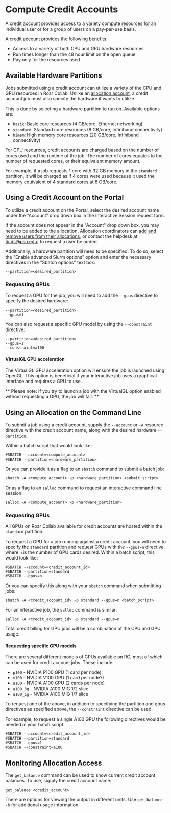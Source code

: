# Compute Credit Accounts

A credit account provides access to a variety compute resources for an individual user or for a group of users 
on a pay-per-use basis. 

A credit account provides the following benefits:

- Access to a variety of both CPU and GPU hardware resources
- Run times longer than the 48 hour limit on the open queue
- Pay only for the resources used

## Available Hardware Partitions

Jobs submitted using a credit account can utilize a variety of the CPU and GPU resources in Roar Collab. 
Unlike an [allocation account](allocations.md), a credit account job must also specify the hardware it wants to utilize.

This is done by selecting a hardware partition to run on. Available options are:
- `basic`: Basic core resources (4 GB/core, Ethernet networking)
- `standard`: Standard core resources (8 GB/core, Infiniband connectivity)
- `himem`: High memory core resources (20 GB/core, Infiniband connectivity)

For CPU resources, credit accounts are charged based on the number of cores used and the runtime of the job. 
The number of cores equates to the number of requested cores, or their equivalent memory amount.

For example, if a job requests 1 core with 32 GB memory in the `standard` partition, it will be charged as if 4 
cores were used because it used the memory equivalent of 4 standard cores at 8 GB/core.

## Using a Credit Account on the Portal

To utilize a credit account on the Portal, select the desired account name under the "Account" drop down box in 
the Interactive Session request form.

If the account does not appear in the "Account" drop down box, you may need to be added to the allocation. Allocation 
coordinators can [add and remove users from their allocations](managing-accounts.md), or contact the helpdesk at
[icds@psu.edu] to request a user be added.

Additionally, a hardware partition will need to be specified. To do so, select the "Enable advanced Slurm options" option and 
enter the necessary directives in the "Sbatch options" text box:

```
--partition=<desired_partition>
```

### Requesting GPUs

To request a GPU for the job, you will need to add the `--gpus` directive to specify the desired hardware:

```
--partition=<desired_partition>
--gpus=1
```

You can also request a specific GPU model by using the `--constraint` directive:

```
--partition=<desired_partition>
--gpus=1
--constraint=a100
```

#### VirtualGL GPU acceleration

The VirtualGL GPU acceleration option will ensure the job is launched using OpenGL. This option is beneficial if your 
interactive job uses a graphical interface and requires a GPU to use.

** Please note: If you try to launch a job with the VirtualGL option enabled without requesting a GPU, the job will fail. **


## Using an Allocation on the Command Line

To submit a job using a credit account, supply the `--account` or `-A` resource directive with the credit account name, 
along with the desired hardware `--partition`.
 
Within a batch script that would look like:

```
#SBATCH --account=<compute_account>
#SBATCH --partition=<hardware_partition>
```

Or you can provide it as a flag to an `sbatch` command to submit a batch job:

```
sbatch -A <compute_account> -p <hardware_partition> <submit_script>
```

Or as a flag to an `salloc` command to request an interactive command line session:

```
salloc -A <compute_account> -p <hardware_partition>
```

### Requesting GPUs

All GPUs on Roar Collab available for credit accounts are hosted within the `standard` partition.

To request a GPU for a job running against a credit account, you will need to specify the `standard` partition and 
request GPUs with the `--gpus=n` directive, where `n` is the number of GPU cards desired. Within a batch script, this 
would look like:

```
#SBATCH --account=<credit_account_id>
#SBATCH --partition=standard
#SBATCH --gpus=n
```

Or you can specify this along with your `sbatch` command when submitting jobs:

```
sbatch -A <credit_account_id> -p standard --gpus=n <batch_script>
```

For an interactive job, the `salloc` command is similar:
```
salloc -A <credit_account_id> -p standard --gpus=n
```

Total credit billing for GPU jobs will be a combination of the CPU and GPU usage.


#### Requesting specific GPU models

There are several different models of GPUs available on RC, most of which can be used for credit account jobs. These include:
- `p100` - NVIDIA P100 GPU (1 card per node)
- `v100` - NVIDIA V100 GPU (1 card per node?)
- `a100` - NVIDIA A100 GPU (2 cards per node)
- `a100_3g` - NVIDIA A100 MIG 1/2 slice
- `a100_1g` - NVIDIA A100 MIG 1/7 slice

To request one of the above, in addition to specifying the partition and gpus directives as specified above, the `--constraint` 
directive can be used. 

For example, to request a single A100 GPU the following directives would be needed in your batch script

```
#SBATCH --account=<credit_account_id>
#SBATCH --partition=standard
#SBATCH --gpus=1
#SBATCH --constraint=a100
```

## Monitoring Allocation Access

The `get_balance` command can be used to show current credit account balances. To use, supply the credit account name:

```
get_balance <credit_account>
```

There are options for viewing the output in different units. Use `get_balance -h` for additional usage information.
